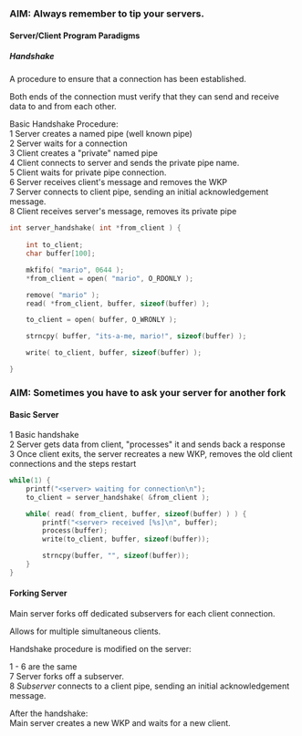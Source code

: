 ### AIM: Always remember to tip your servers.

#### Server/Client Program Paradigms

##### Handshake  

A procedure to ensure that a connection has been established.  

Both ends of the connection must verify that they can send and receive data to and from each other.

Basic Handshake Procedure:  
1 Server creates a named pipe (well known pipe)  
2 Server waits for a connection  
3 Client creates a "private" named pipe  
4 Client connects to server and sends the private pipe name.  
5 Client waits for private pipe connection.  
6 Server receives client's message and removes the WKP  
7 Server connects to client pipe, sending an initial acknowledgement message.  
8 Client receives server's message, removes its private pipe  

```c
int server_handshake( int *from_client ) {
	
	int to_client;
	char buffer[100];

	mkfifo( "mario", 0644 );
	*from_client = open( "mario", O_RDONLY );

	remove( "mario" );
	read( *from_client, buffer, sizeof(buffer) );

	to_client = open( buffer, O_WRONLY );

	strncpy( buffer, "its-a-me, mario!", sizeof(buffer) );

	write( to_client, buffer, sizeof(buffer) );

}
``` 

### AIM: Sometimes you have to ask your server for another fork

#### Basic Server  
1 Basic handshake  
2 Server gets data from client, "processes" it and sends back a response  
3 Once client exits, the server recreates a new WKP, removes the old client connections and the steps restart  

```c
while(1) {
	printf("<server> waiting for connection\n");
	to_client = server_handshake( &from_client );

	while( read( from_client, buffer, sizeof(buffer) ) ) {
		printf("<server> received [%s]\n", buffer);
		process(buffer);
		write(to_client, buffer, sizeof(buffer));

		strncpy(buffer, "", sizeof(buffer));
	}
}
```

#### Forking Server

Main server forks off dedicated subservers for each client connection.

Allows for multiple simultaneous clients.

Handshake procedure is modified on the server:  

1 - 6 are the same  
7 Server forks off a subserver.  
8 *Subserver* connects to a client pipe, sending an initial acknowledgement message.  

After the handshake:  
Main server creates a new WKP and waits for a new client.  
